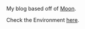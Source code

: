 My blog based off of [Moon](https://taylantatli.github.io/Moon).

Check the Environment [here](https://lightarrowsexe.github.io/blog/).